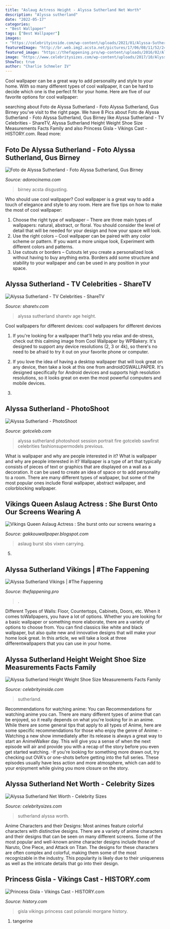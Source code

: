 ```yaml
---
title: "Aslaug Actress Height - Alyssa Sutherland Net Worth"
description: "Alyssa sutherland"
date: "2022-05-17"
categories:
- "Best Wallpaper"
tags: ["Best Wallpaper"]
images:
- "https://celebrityinside.com/wp-content/uploads/2021/01/Alyssa-Sutherland-Measurements-and-Bio-370x511.jpg"
featuredImage: "http://br.web.img2.acsta.net/pictures/17/06/08/11/52/248892.jpg"
featured_image: "https://thefappening.pro/wp-content/uploads/2016/02/Alyssa-Sutherland-Vikings-Sexy11.jpg"
image: "https://www.celebritysizes.com/wp-content/uploads/2017/10/Alyssa-Sutherland.jpg"
ShowToc: true
author: "Charlie Schmeler IV"
---
```



Cool wallpaper can be a great way to add personality and style to your home. With so many different types of cool wallpaper, it can be hard to decide which one is the perfect fit for your home. Here are five of our favorite options for cool wallpaper: 

	

		
searching about Foto de Alyssa Sutherland - Foto Alyssa Sutherland, Gus Birney you've visit to the right page. We have 8 Pics about Foto de Alyssa Sutherland - Foto Alyssa Sutherland, Gus Birney like Alyssa Sutherland - TV Celebrities - ShareTV, Alyssa Sutherland Height Weight Shoe Size Measurements Facts Family and also Princess Gisla - Vikings Cast - HISTORY.com. Read more:
		
    
## Foto De Alyssa Sutherland - Foto Alyssa Sutherland, Gus Birney

<img loading=lazy src="http://br.web.img2.acsta.net/pictures/17/06/08/11/52/248892.jpg" onerror="this.onerror=null;this.src='https://tse2.mm.bing.net/th?id=OIP.5_E4UKgyJG-oIK0X3UjU1wHaLG&amp;pid=15.1';" alt="Foto de Alyssa Sutherland - Foto Alyssa Sutherland, Gus Birney">

_Source: adorocinema.com_

>birney acsta disgusting. 

	

Who should use cool wallpaper?
Cool wallpaper is a great way to add a touch of elegance and style to any room. Here are five tips on how to make the most of cool wallpaper: 
1) Choose the right type of wallpaper – There are three main types of wallpapers: natural, abstract, or floral. You should consider the level of detail that will be needed for your design and how your space will look. 
2) Use the right colors – Cool wallpaper can be paired with any color scheme or pattern. If you want a more unique look, Experiment with different colors and patterns. 
3) Use cutouts or borders – Cutouts let you create a personalized look without having to buy anything extra. Borders add some structure and stability to your wallpaper and can be used in any position in your space.

    
## Alyssa Sutherland - TV Celebrities - ShareTV

<img loading=lazy src="http://img.sharetv.com/people/standard/alyssa_sutherland.jpg" onerror="this.onerror=null;this.src='https://tse3.mm.bing.net/th?id=OIP.4YhKfpwJDaGBq46WuvkVRAAAAA&amp;pid=15.1';" alt="Alyssa Sutherland - TV Celebrities - ShareTV">

_Source: sharetv.com_

>alyssa sutherland sharetv age height. 

	

Cool wallpapers for different devices:
cool wallpapers for different devices 

1. If you're looking for a wallpaper that'll help you relax and de-stress, check out this calming image from Cool Wallpaper by WPBakery. It's designed to support any device resolutions (2, 3 or 4k), so there's no need to be afraid to try it out on your favorite phone or computer.

2. If you love the idea of having a desktop wallpaper that will look great on any device, then take a look at this one from androidOSWALLPAPER. It's designed specifically for Android devices and supports high resolution resolutions, so it looks great on even the most powerful computers and mobile devices.

3.

    
## Alyssa Sutherland - PhotoShoot

<img loading=lazy src="http://www.gotceleb.com/wp-content/uploads/celebrities/alyssa-sutherland/photoshoot/Alyssa-Sutherland---PhotoShoot--07-560x805.jpg" onerror="this.onerror=null;this.src='https://tse2.mm.bing.net/th?id=OIP.JgrisVgt9SAKyGShoWphvwDQEs&amp;pid=15.1';" alt="Alyssa Sutherland - PhotoShoot">

_Source: gotceleb.com_

>alyssa sutherland photoshoot session portrait fire gotceleb sawfirst celebrities fashionsupermodels previous. 

	

What is wallpaper and why are people interested in it?
What is wallpaper and why are people interested in it?
Wallpaper is a type of art that typically consists of pieces of text or graphics that are displayed on a wall as a decoration. It can be used to create an idea of space or to add personality to a room. There are many different types of wallpaper, but some of the most popular ones include floral wallpaper, abstract wallpaper, and colorblocking wallpaper.

    
## Vikings Queen Aslaug Actress : She Burst Onto Our Screens Wearing A

<img loading=lazy src="https://64.media.tumblr.com/1304d63874023b65333aedbf912a944b/8a82555959eea0d5-94/s400x600/63dfc94b7d107dea165d9855a2af5ea3472ec836.gifv" onerror="this.onerror=null;this.src='https://tse3.mm.bing.net/th?id=OIP.OjIpw7hIdvFEDLRMrMzXXAAAAA&amp;pid=15.1';" alt="Vikings Queen Aslaug Actress : She burst onto our screens wearing a">

_Source: gakkouwallpaper.blogspot.com_

>aslaug burst sbs vixen carrying. 

	

5.

    
## Alyssa Sutherland Vikings | #The Fappening

<img loading=lazy src="https://thefappening.pro/wp-content/uploads/2016/02/Alyssa-Sutherland-Vikings-Sexy11.jpg" onerror="this.onerror=null;this.src='https://tse1.mm.bing.net/th?id=OIP.pNYMUgt087NkKJBmqQ0aGgHaE8&amp;pid=15.1';" alt="Alyssa Sutherland Vikings | #The Fappening">

_Source: thefappening.pro_

>. 

	

Different Types of Walls: Floor, Countertops, Cabinets, Doors, etc.
When it comes toWallpapers, you have a lot of options. Whether you are looking for a basic wallpaper or something more elaborate, there are a variety of options to choose from. You can find classics like white and black wallpaper, but also quite new and innovative designs that will make your home look great. In this article, we will take a look at three differentwallpapers that you can use in your home.

    
## Alyssa Sutherland Height Weight Shoe Size Measurements Facts Family

<img loading=lazy src="https://celebrityinside.com/wp-content/uploads/2021/01/Alyssa-Sutherland-Measurements-and-Bio-370x511.jpg" onerror="this.onerror=null;this.src='https://tse1.mm.bing.net/th?id=OIP.UhvjyARZaB2FK6k2aC7ErAAAAA&amp;pid=15.1';" alt="Alyssa Sutherland Height Weight Shoe Size Measurements Facts Family">

_Source: celebrityinside.com_

>sutherland. 

	

Recommendations for watching anime: You can
Recommendations for watching anime you can. There are many different types of anime that can be enjoyed, so it really depends on what you're looking for in an anime. While there are some general tips that apply to all types of Anime, here are some specific recommendations for those who enjoy the genre of Anime: 
-Watching a new show immediately after its release is always a great way to start an AnimeWalker day. This will give you a sense of when the next episode will air and provide you with a recap of the story before you even get started watching. 
-If you're looking for something more drawn out, try checking out OVA's or one-shots before getting into the full series. These episodes usually have less action and more atmosphere, which can add to your enjoyment while giving you more closure on the story.

    
## Alyssa Sutherland Net Worth - Celebrity Sizes

<img loading=lazy src="https://www.celebritysizes.com/wp-content/uploads/2017/10/Alyssa-Sutherland.jpg" onerror="this.onerror=null;this.src='https://tse2.mm.bing.net/th?id=OIP.Ulz7JFm5oGiZNpjg8vVnegHaLj&amp;pid=15.1';" alt="Alyssa Sutherland Net Worth - Celebrity Sizes">

_Source: celebritysizes.com_

>sutherland alyssa worth. 

	

Anime Characters and their Designs: Most animes feature colorful characters with distinctive designs.
There are a variety of anime characters and their designs that can be seen on many different screens. Some of the most popular and well-known anime character designs include those of Naruto, One Piece, and Attack on Titan. The designs for these characters are often complex and colorful, making them some of the most recognizable in the industry. This popularity is likely due to their uniqueness as well as the intricate details that go into their design.

    
## Princess Gisla - Vikings Cast - HISTORY.com

<img loading=lazy src="http://cdn.history.com/sites/2/2016/02/vikings_season4_cast_gisla_-E.jpeg" onerror="this.onerror=null;this.src='https://tse4.mm.bing.net/th?id=OIP.1kgvGkB1-A2nx4iPjxfTaAHaEK&amp;pid=15.1';" alt="Princess Gisla - Vikings Cast - HISTORY.com">

_Source: history.com_

>gisla vikings princess cast polanski morgane history. 

	

1. tangerine 

